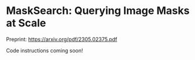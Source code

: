 # MaskSearch: Querying Image Masks at Scale

Preprint: https://arxiv.org/pdf/2305.02375.pdf

Code instructions coming soon!
